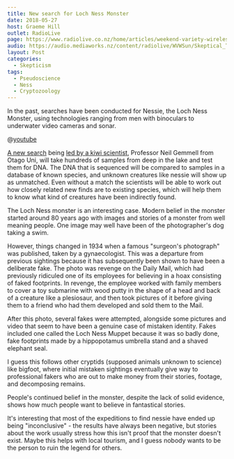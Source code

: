 ```yaml
---
title: New search for Loch Ness Monster
date: 2018-05-27
host: Graeme Hill
outlet: RadioLive
page: https://www.radiolive.co.nz/home/articles/weekend-variety-wireless/2018/05/skeptical-thoughts--flat-earthers--lochness-monster.html
audio: https://audio.mediaworks.nz/content/radiolive/WVWSun/Skeptical_Thoughts_27_05.mp3
layout: Post
categories:
  - Skepticism
tags:
  - Pseudoscience
  - Ness
  - Cryptozoology
---
```


In the past, searches have been conducted for Nessie, the Loch Ness Monster, using technologies ranging from men with binoculars to underwater video cameras and sonar.

<!-- more -->

@[youtube](https://youtu.be/YK507-BLNbM?t=15s)

[A new search](https://www.reuters.com/article/us-britain-scotland-monster/scientists-plan-dna-hunt-for-loch-ness-monster-next-month-idUSKCN1IO1A5) being [led by a kiwi scientist](https://www.stuff.co.nz/science/104069555/kiwi-scientist-leads-search-of-loch-ness-monster-and-other-life), Professor Neil Gemmell from Otago Uni, will take hundreds of samples from deep in the lake and test them for DNA. The DNA that is sequenced will be compared to samples in a database of known species, and unknown creatures like nessie will show up as unmatched. Even without a match the scientists will be able to work out how closely related new finds are to existing species, which will help them to know what kind of creatures have been indirectly found.

The Loch Ness monster is an interesting case. Modern belief in the monster started around 80 years ago with images and stories of a monster from well meaning people. One image may well have been of the photographer's dog taking a swim.

However, things changed in 1934 when a famous "surgeon's photograph" was published, taken by a gynaecologist. This was a departure from previous sightings because it has subsequently been shown to have been a deliberate fake. The photo was revenge on the Daily Mail, which had previously ridiculed one of its employees for believing in a hoax consisting of faked footprints. In revenge, the employee worked with family members to cover a toy submarine with wood putty in the shape of a head and back of a creature like a plesiosaur, and then took pictures of it before giving them to a friend who had them developed and sold them to the Mail.

After this photo, several fakes were attempted, alongside some pictures and video that seem to have been a genuine case of mistaken identity. Fakes included one called the Loch Ness Muppet because it was so badly done, fake footprints made by a hippopotamus umbrella stand and a shaved elephant seal.

I guess this follows other cryptids (supposed animals unknown to science) like bigfoot, where initial mistaken sightings eventually give way to professional fakers who are out to make money from their stories, footage, and decomposing remains.

People's continued belief in the monster, despite the lack of solid evidence, shows how much people want to believe in fantastical stories.

It's interesting that most of the expeditions to find nessie have ended up being "inconclusive" - the results have always been negative, but stories about the work usually stress how this isn't proof that the monster doesn't exist. Maybe this helps with local tourism, and I guess nobody wants to be the person to ruin the legend for others.
